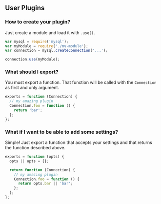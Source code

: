 ## User Plugins

### How to create your plugin?

Just create a module and load it with `.use()`.

```js
var mysql = require('mysql');
var myModule = require('./my-module');
var connection = mysql.createConnection('...');

connection.use(myModule);
```

### What should I export?

You must export a function. That function will be called with the `Connection` as first and only argument.

```js
exports = function (Connection) {
  // my amazing plugin
  Connection.foo = function () {
    return 'bar';
  };
};
```

### What if I want to be able to add some settings?

Simple! Just export a function that accepts your settings and that returns the function described above.

```js
exports = function (opts) {
  opts || opts = {};

  return function (Connection) {
    // my amazing plugin
    Connection.foo = function () {
      return opts.bar || 'bar';
    };
  };
};
```
